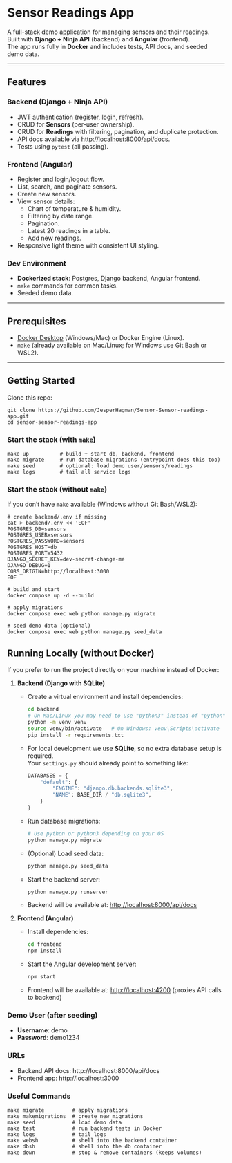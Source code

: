 # Sensor Readings App

A full-stack demo application for managing sensors and their readings.  
Built with **Django + Ninja API** (backend) and **Angular** (frontend).  
The app runs fully in **Docker** and includes tests, API docs, and seeded demo data.

---

## Features

### Backend (Django + Ninja API)
- JWT authentication (register, login, refresh).
- CRUD for **Sensors** (per-user ownership).
- CRUD for **Readings** with filtering, pagination, and duplicate protection.
- API docs available via [http://localhost:8000/api/docs](http://localhost:8000/api/docs).
- Tests using `pytest` (all passing).

### Frontend (Angular)
- Register and login/logout flow.
- List, search, and paginate sensors.
- Create new sensors.
- View sensor details:
  - Chart of temperature & humidity.
  - Filtering by date range.
  - Pagination.
  - Latest 20 readings in a table.
  - Add new readings.
- Responsive light theme with consistent UI styling.

### Dev Environment
- **Dockerized stack**: Postgres, Django backend, Angular frontend.
- `make` commands for common tasks.
- Seeded demo data.

---

## Prerequisites

- [Docker Desktop](https://www.docker.com/products/docker-desktop) (Windows/Mac) or Docker Engine (Linux).
- `make` (already available on Mac/Linux; for Windows use Git Bash or WSL2).

---

## Getting Started

Clone this repo:

    git clone https://github.com/JesperHagman/Sensor-Sensor-readings-app.git
    cd sensor-sensor-readings-app

### Start the stack (with `make`)

    make up          # build + start db, backend, frontend
    make migrate     # run database migrations (entrypoint does this too)
    make seed        # optional: load demo user/sensors/readings
    make logs        # tail all service logs

### Start the stack (without `make`)

If you don’t have `make` available (Windows without Git Bash/WSL2):

    # create backend/.env if missing
    cat > backend/.env << 'EOF'
    POSTGRES_DB=sensors
    POSTGRES_USER=sensors
    POSTGRES_PASSWORD=sensors
    POSTGRES_HOST=db
    POSTGRES_PORT=5432
    DJANGO_SECRET_KEY=dev-secret-change-me
    DJANGO_DEBUG=1
    CORS_ORIGIN=http://localhost:3000
    EOF

    # build and start
    docker compose up -d --build

    # apply migrations
    docker compose exec web python manage.py migrate

    # seed demo data (optional)
    docker compose exec web python manage.py seed_data

## Running Locally (without Docker)

If you prefer to run the project directly on your machine instead of Docker:

1. **Backend (Django with SQLite)**
   - Create a virtual environment and install dependencies:  
     ```bash
     cd backend
     # On Mac/Linux you may need to use "python3" instead of "python"
     python -m venv venv
     source venv/bin/activate   # On Windows: venv\Scripts\activate
     pip install -r requirements.txt
     ```
   - For local development we use **SQLite**, so no extra database setup is required.  
     Your `settings.py` should already point to something like:
     ```python
     DATABASES = {
         "default": {
             "ENGINE": "django.db.backends.sqlite3",
             "NAME": BASE_DIR / "db.sqlite3",
         }
     }
     ```
   - Run database migrations:  
     ```bash
     # Use python or python3 depending on your OS
     python manage.py migrate
     ```
   - (Optional) Load seed data:  
     ```bash
     python manage.py seed_data
     ```
   - Start the backend server:  
     ```bash
     python manage.py runserver
     ```
   - Backend will be available at: [http://localhost:8000/api/docs](http://localhost:8000/api/docs)

2. **Frontend (Angular)**
   - Install dependencies:  
     ```bash
     cd frontend
     npm install
     ```
   - Start the Angular development server:  
     ```bash
     npm start
     ```
   - Frontend will be available at: [http://localhost:4200](http://localhost:4200) (proxies API calls to backend)

### Demo User (after seeding)

- **Username**: demo  
- **Password**: demo1234

### URLs

- Backend API docs: http://localhost:8000/api/docs  
- Frontend app: http://localhost:3000

### Useful Commands

    make migrate         # apply migrations
    make makemigrations  # create new migrations
    make seed            # load demo data
    make test            # run backend tests in Docker
    make logs            # tail logs
    make websh           # shell into the backend container
    make dbsh            # shell into the db container
    make down            # stop & remove containers (keeps volumes)
